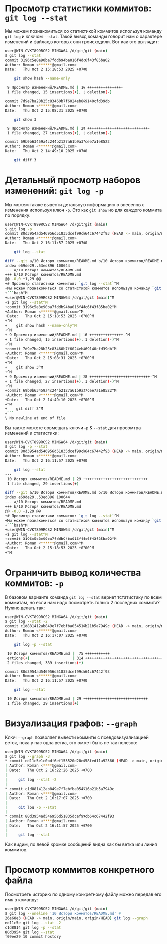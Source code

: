 # Просмотр статистики коммитов: `git log --stat`
Мы можем познакомиться со статистикой коммитов используя команду `git log` и ключом `--stat`. Такой вывод команды говорит нам о характере изменений и файлах,в  которых они происходили. Вот как это выглядит:
```bash
user@WIN-CVKT899RCS2 MINGW64 /d/git/git (main)
$ git log --stat
commit 3196c5e8e90ba7fddb94ba016f4dc6f43f85ba02
Author: Roman <******@gmail.com>
Date:   Thu Oct 2 15:18:53 2025 +0700

    git show hash --name-only

 9 Просмотр изменений/README.md | 16 +++++++++++++++-
 1 file changed, 15 insertions(+), 1 deletion(-)

commit 7d9e7ba28b25c83460b7f6024eb869140cfd39db
Author: Roman <******@gmail.com>
Date:   Thu Oct 2 15:08:31 2025 +0700

    git show 3

 9 Просмотр изменений/README.md | 28 +++++++++++++++++++++++++++-
 1 file changed, 27 insertions(+), 1 deletion(-)

commit 69b0b63459a4c244b2127a61b9a37cee7a1e8522
Author: Roman <******@gmail.com>
Date:   Thu Oct 2 14:49:10 2025 +0700

    git diff 3
```
# Детальный просмотр наборов изменений: `git log -p`
Мы можем также вывести детальную информацию о внесенных изменения используя ключ `-p`. Это как `git show` но для каждого коммита по порядку:  
```bash
user@WIN-CVKT899RCS2 MINGW64 /d/git/git (main)
$ git log -p
commit 80d3954ad546956d51835dcef99cb64c67442f93 (HEAD -> main, origin/main, origin/HEAD)
Author: Roman <******@gmail.com>
Date:   Thu Oct 2 16:11:57 2025 +0700

    git log --stat

diff --git a/10 Исторя коммитов/README.md b/10 Исторя коммитов/README.md
index e69de29..53ed896 100644
--- a/10 Исторя коммитов/README.md
+++ b/10 Исторя коммитов/README.md
@@ -0,0 +1,29 @@
+# Просмотр статистики коммитов: `git log --stat`^M
+Мы можем познакомиться со статистикой коммитов используя команду `git log` и ключом `--stat`. Такой вывод команды говорит нам о характере изменений и файлах,в  которых они происходили. Вот как это выглядит:^M
+```bash^M
+user@WIN-CVKT899RCS2 MINGW64 /d/git/git (main)^M
+$ git log --stat^M
+commit 3196c5e8e90ba7fddb94ba016f4dc6f43f85ba02^M
+Author: Roman <******@gmail.com>^M
+Date:   Thu Oct 2 15:18:53 2025 +0700^M
+^M
+    git show hash --name-only^M
+^M
+ 9 Просмотр изменений/README.md | 16 +++++++++++++++-^M
+ 1 file changed, 15 insertions(+), 1 deletion(-)^M
+^M
+commit 7d9e7ba28b25c83460b7f6024eb869140cfd39db^M
+Author: Roman <******@gmail.com>^M
+Date:   Thu Oct 2 15:08:31 2025 +0700^M
+^M
+    git show 3^M
+^M
+ 9 Просмотр изменений/README.md | 28 +++++++++++++++++++++++++++-^M
+ 1 file changed, 27 insertions(+), 1 deletion(-)^M
+^M
+commit 69b0b63459a4c244b2127a61b9a37cee7a1e8522^M
+Author: Roman <******@gmail.com>^M
+Date:   Thu Oct 2 14:49:10 2025 +0700^M
+^M
+    git diff 3^M
+```
\ No newline at end of file
```
Вы также можете совмещать ключи `-p` & `--stat` для просомтра изменений и статистики:  
```bash
user@WIN-CVKT899RCS2 MINGW64 /d/git/git (main)
$ git log -p --stat
commit 80d3954ad546956d51835dcef99cb64c67442f93 (HEAD -> main, origin/main, origin/HEAD)
Author: Roman <******@gmail.com>
Date:   Thu Oct 2 16:11:57 2025 +0700

    git log --stat
---
 10 Исторя коммитов/README.md | 29 +++++++++++++++++++++++++++++
 1 file changed, 29 insertions(+)

diff --git a/10 Исторя коммитов/README.md b/10 Исторя коммитов/README.md
index e69de29..53ed896 100644
--- a/10 Исторя коммитов/README.md
+++ b/10 Исторя коммитов/README.md
@@ -0,0 +1,29 @@
+# Просмотр статистики коммитов: `git log --stat`^M
+Мы можем познакомиться со статистикой коммитов используя команду `git log` и ключом `--stat`. Такой вывод команды говорит нам о характере изменений и файлах,в  которых они происходили. Вот как это выглядит:^M
+```bash^M
+user@WIN-CVKT899RCS2 MINGW64 /d/git/git (main)^M
+$ git log --stat^M
+commit 3196c5e8e90ba7fddb94ba016f4dc6f43f85ba02^M
+Author: Roman <******@gmail.com>^M
+Date:   Thu Oct 2 15:18:53 2025 +0700^M
+^M
```

# Ограничить вывод количества коммитов: `-p`
В базовом варианте команда `git log --stat` вернет тстатистику по всем коммитам, но если нам надо посмотреть только 2 последних коммита? Нужно делать так:  
```bash
user@WIN-CVKT899RCS2 MINGW64 /d/git/git (main)
$ git log --stat -2
commit c1d881412ab849e7f7ebfba054516b21b5a7949c (HEAD -> main, origin/main, origin/HEAD)
Author: Roman <******@gmail.com>
Date:   Thu Oct 2 16:17:07 2025 +0700

    git log -p --stat

 10 Исторя коммитов/README.md |  75 +++++++++++
 ertions(+)                   | 314 +++++++++++++++++++++++++++++++++++++++++++
 2 files changed, 389 insertions(+)

commit 80d3954ad546956d51835dcef99cb64c67442f93
Author: Roman <******@gmail.com>
Date:   Thu Oct 2 16:11:57 2025 +0700

    git log --stat

 10 Исторя коммитов/README.md | 29 +++++++++++++++++++++++++++++
 1 file changed, 29 insertions(+)
```
# Визуализация графов: `--graph`
Ключ `--graph` позволяет вывести коммиты с псевдовизуализацией веток, пока у нас одна ветка, это омжет быть не так полезно:  
```bash
user@WIN-CVKT899RCS2 MINGW64 /d/git/git (main)
$ git log --graph -3
* commit ed11c5e1c0bdf6ef153520d20e658fed11a92366 (HEAD -> main, origin/main, origin/HEAD)
| Author: Roman <****@gmail.com>
| Date:   Thu Oct 2 16:22:26 2025 +0700
|
|     git log --stat -2
|
* commit c1d881412ab849e7f7ebfba054516b21b5a7949c
| Author: Roman <****@gmail.com>
| Date:   Thu Oct 2 16:17:07 2025 +0700
|
|     git log -p --stat
|
* commit 80d3954ad546956d51835dcef99cb64c67442f93
| Author: Roman <****@gmail.com>
| Date:   Thu Oct 2 16:11:57 2025 +0700
|
|     git log --stat
```
Как видим, по левой кромке сообщений видна как бы ветка или линия коммитов.  

# Просмотр коммитов конкретного файла
Посмотреть историю по одному конкретному файлу можно передав его имя в команду:
```bash
user@WIN-CVKT899RCS2 MINGW64 /d/git/git (main)
$ git log --oneline '10 Исторя коммитов/README.md' #
26e68e3 (HEAD -> main, origin/main, origin/HEAD) git log --graph
ed11c5e git log --stat -2
c1d8814 git log -p --stat
80d3954 git log --stat
f09ee29 10 commit hostory
```